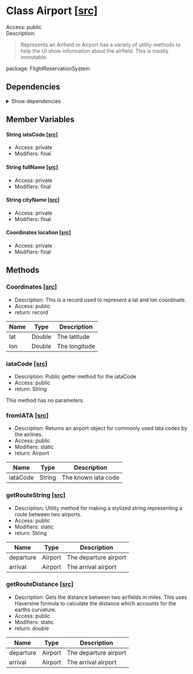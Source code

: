 # Class Airport [[src]](https://github.com/jaxcksn/CS2363-FinalProject/tree/main/src/FlightReservationSystem/Airport.java)  



Access: public  
Description:  
 > Represents an Airfield or Airport has a variety of utility methods to help the UI show information about the airfield. This is mostly immutable.  

package: FlightReservationSystem  

## Dependencies

<details>  
  <summary>  
    Show dependencies  
  </summary>  
  <ul>  
  </ul>  
</details>  

## Member Variables

#### String iataCode [[src]](https://github.com/jaxcksn/CS2363-FinalProject/tree/main/src/FlightReservationSystem/Airport.java#L)



+ Access: private  
+ Modifiers: final 

#### String fullName [[src]](https://github.com/jaxcksn/CS2363-FinalProject/tree/main/src/FlightReservationSystem/Airport.java#L)



+ Access: private  
+ Modifiers: final 

#### String cityName [[src]](https://github.com/jaxcksn/CS2363-FinalProject/tree/main/src/FlightReservationSystem/Airport.java#L)



+ Access: private  
+ Modifiers: final 

#### Coordinates location [[src]](https://github.com/jaxcksn/CS2363-FinalProject/tree/main/src/FlightReservationSystem/Airport.java#L)



+ Access: private  
+ Modifiers: final 

## Methods

### Coordinates [[src]](https://github.com/jaxcksn/CS2363-FinalProject/tree/main/src/FlightReservationSystem/Airport.java#L18)

+ Description: This is a record used to represent a lat and lon coordinate.   
+ Access: public  
+ return: record  

| Name | Type | Description |  
| ----- | ----- | ----- |  
| lat | Double | The latitude  |  
| lon | Double | The longitude  |  


### iataCode [[src]](https://github.com/jaxcksn/CS2363-FinalProject/tree/main/src/FlightReservationSystem/Airport.java#L37)

+ Description: Public getter method for the iataCode   
+ Access: public  
+ return: String  

This method has no parameters.  


### fromIATA [[src]](https://github.com/jaxcksn/CS2363-FinalProject/tree/main/src/FlightReservationSystem/Airport.java#L49)

+ Description: Returns an airport object for commonly used Iata codes by the airlines.   
+ Access: public  
+ Modifiers: static 
+ return: Airport  

| Name | Type | Description |  
| ----- | ----- | ----- |  
| iataCode | String | The known iata code  |  


### getRouteString [[src]](https://github.com/jaxcksn/CS2363-FinalProject/tree/main/src/FlightReservationSystem/Airport.java#L116)

+ Description: Utility method for making a stylized string representing a route between two airports.   
+ Access: public  
+ Modifiers: static 
+ return: String  

| Name | Type | Description |  
| ----- | ----- | ----- |  
| departure | Airport | The departure airport  |  
| arrival | Airport | The arrival airport  |  


### getRouteDistance [[src]](https://github.com/jaxcksn/CS2363-FinalProject/tree/main/src/FlightReservationSystem/Airport.java#L128)

+ Description: Gets the distance between two airfields in miles. This uses Haversine formula to calculate the distance which accounts for the earths curvature.   
+ Access: public  
+ Modifiers: static 
+ return: double  

| Name | Type | Description |  
| ----- | ----- | ----- |  
| departure | Airport | The departure airport  |  
| arrival | Airport | The arrival airport  |  


